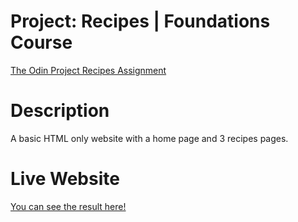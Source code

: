 # Project: Recipes | Foundations Course
[The Odin Project Recipes Assignment](https://www.theodinproject.com/lessons/foundations-recipes)
# Description
A basic HTML only website with a home page and 3 recipes pages.
# Live Website
[You can see the result here!](https://damien71.github.io/odin-recipes)